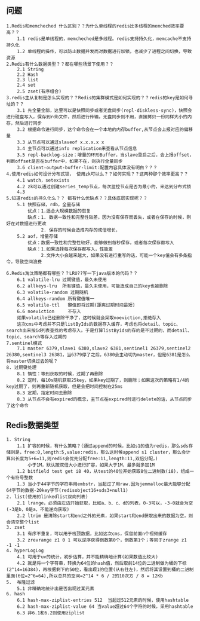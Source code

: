 ## 问题
	1.Redis和memcheched 什么区别？？为什么单线程的redis比多线程的memched效率要高？？
		1.1 redis是单线程的，memcheched是多线程。redis支持持久化，memcache不支持持久化
		1.2 单线程的操作，可以防止数据并发而对数据进行加锁，也减少了进程之间切换，导致资源
	2.Redis有什么数据类型？？都在哪些场景下使用？？
		2.1 String
		2.2 Hash
		2.3 list
		2.4 set
		2.5 zset(有序组合)
	3.redis主从复制是怎么实现的？？Redis的集群模式是如何实现的？？redis的key是如何寻址的？？
		3.1 先全量全部，这里可以是快照同步或者无盘同步(repl-diskless-sync)，快照会进行磁盘写入，保存到rdb文件，然后进行传输。无盘同步则不用，直接拷贝一份同样大小的内存，然后进行同步
		3.2 根据命令进行同步，这个命令会在一个本地的内存buffer,从节点会上报对应的偏移量
		3.3 从节点可以通过slaveof x.x.x.x x
		3.4 主节点可以通过info replication来查看从节点信息
		3.5 repl-backlog-size：增量的环形Buffer，当slave重启之后，会上报offset，判断offset是否在buffer中，如果不在，则执行全量同步
		3.6 client-output-buffer-limit:配置内容具体没有明白？？？
	4.使用redis如何设计分布式锁， 使用zk可以么？？如何实现？？这两种那个效率更高？？
		4.1 watch，setexists
		4.2 zk可以通过创建series_temp节点，每次监控节点是否为最小的，来达到分布式锁
		4.3 
	5.知道redis的持久化么？？ 都有什么优缺点？？具体底层实现呢？？
		5.1 快照存储，rdb，全量存储
			优点：1.适合大规模数据的恢复
			缺点：1. 数据一致性和完整性较差，因为没有保存而丢失，或者在保存的时候，刚好在对数据进行更改
				 2. 保存的时候会造成内存的成倍增长，
		5.2 aof，增量存储
			优点：数据一致性和完整性较好，能够做到每秒保存，或者每次保存都写入
			缺点：1.如果选择每次保存都写入，性能差
				 2.文件大小会越来越大，如果没有进行重写的话，可能一个key值会有多条指令，导致空间浪费
			
	6.Redis淘汰策略都有哪些？？LRU??写一下java版本的代码？？
		6.1 valatile-lru 过期键值，最久未使用
		6.2 allkeys-lru  所有键值，最久未使用，可能造成自己的key也被删除
		6.3 volatile-random 过期随机
		6.4 allkeys-random 所有键值唯一
		6.5 volatile-ttl   键值即将过期(距离过期时间最短)
		6.6 noeviction     不存入
		如果volatile已经删除干净了，这时候就会采取noeviction,拒绝存入
		这次cms中考虑并不只是listByIds的数据存入缓存，考虑也将detail、topic、search出来按id列表查找的考虑存入。于是打算listByids的存的是不过期的，而detail、topic、search等存入过期的
	7.sentinel模式
		7.1 master 6379,slave1 6380,slave2 6381,sentinel1 26379,sentinel2 26380,sentinel3 26381，当6379停了之后，6380会主动切为master，但是6381是怎么将master切换过去的呢？
	8. 过期键处理
		8.1 惰性：等到获取的时候，过期了再删除
		8.2 定时，每10s随机获取25key，如果key过期了，则删除；如果这次的策略有1/4的key过期了，则再重新随机获取，但是会把时间控制在25ms
		8.3 定期，指定时间去删除
		8.3 从节点不会有expired的概念，主节点在expired时进行delete的话，从节点同步了这个命令
## Redis数据类型
	1. String
		1.1 扩容的时候，有什么策略？(通过append的时候，比如s1的值为redis，那么sds存储则是，free:0,length:5,value:redis，那么这时候append s1 cluster，那么会计算出长度为5+6=11,则redis会优先分配free:11,length:11,双倍分配，)
			小于1M，默认按双倍大小进行扩容，如果大于1M，最多就多加1M
		1.2 bitfield test get i8 40，从test的40位开始获取8位二进制数(i8)，组成一个有符号整数
		1.3 当小于44字节的字符串用embstr，当超过了用raw.因为jemmalloc最大能够分配64字节的数据-20key字节(redisobject16+sds3+null1)
	2. list(使用的linkedlist双向列表)
		2.1 lrange，必须由左边开始获取，比如a、b、c、d的列表，0-3可以，-3-0就会为空(-3是b，0是a，不能逆向获取) 
		2.2 ltrim 是清除start和end之外的元素，如果start和end获取出来的数据为空，则会清空整个list
	3. zset
		3.1 有序不重复，可以用于栈顶数据，比如这次cms，保留前面n个视频缓存
		3.2 zrevrange z1 0 1 可以逆序获得倒数第0个，倒数第1个；等同于zrange z1 -1 -1
	4. hyperLogLog
		4.1 可用于uv的统计，初步估算，并不能精确地计算(如果数值比较大)
		4.2 就是将一个字符串，转换为64位的hash值，然后取前14位的二进制做为桶的下标(2^14=16384)，再根据剩下的50位，看出现1的位置(从右往左)，然后将其设置到桶的二进制里面(6位=2^6=64),所以总共的空间=2^14 * 6 / 2的10次方 / 8 = 12Kb
	5.	布隆过滤
		5.1 非精确地统计出是否出现过某元素
	6. hash
		6.1 hash-max-ziplist-entries 512  当超过512元素的时候，使用hashtable
		6.2 hash-max-ziplist-value 64 当value超过64个字符的时候，采用hashtable
		6.3 非6.1和6.2则使用ziplist